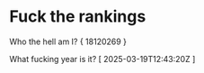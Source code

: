 # Fuck the rankings

Who the hell am I?
{ 18120269 }

What fucking year is it?
[ 2025-03-19T12:43:20Z ]
